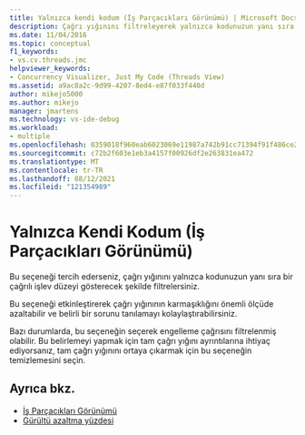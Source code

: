 ```yaml
---
title: Yalnızca kendi kodum (İş Parçacıkları Görünümü) | Microsoft Docs
description: Çağrı yığınını filtreleyerek yalnızca kodunuzun yanı sıra tek bir çağrılı işlev düzeyi göstermek için Yalnızca kendi kodum öğrenin.
ms.date: 11/04/2016
ms.topic: conceptual
f1_keywords:
- vs.cv.threads.jmc
helpviewer_keywords:
- Concurrency Visualizer, Just My Code (Threads View)
ms.assetid: a9ac8a2c-9d99-4207-8ed4-e87f033f440d
author: mikejo5000
ms.author: mikejo
manager: jmartens
ms.technology: vs-ide-debug
ms.workload:
- multiple
ms.openlocfilehash: 0359018f960eab6023069e11987a742b91cc71394f91f486ce2be9d3bd5cdff4
ms.sourcegitcommit: c72b2f603e1eb3a4157f00926df2e263831ea472
ms.translationtype: MT
ms.contentlocale: tr-TR
ms.lasthandoff: 08/12/2021
ms.locfileid: "121354989"
---
```

# <a name="just-my-code-threads-view"></a>Yalnızca Kendi Kodum (İş Parçacıkları Görünümü)
Bu seçeneği tercih ederseniz, çağrı yığınını yalnızca kodunuzun yanı sıra bir çağrılı işlev düzeyi gösterecek şekilde filtrelersiniz.

 Bu seçeneği etkinleştirerek çağrı yığınının karmaşıklığını önemli ölçüde azaltabilir ve belirli bir sorunu tanılamayı kolaylaştırabilirsiniz.

 Bazı durumlarda, bu seçeneğin seçerek engelleme çağrısını filtrelenmiş olabilir. Bu belirlemeyi yapmak için tam çağrı yığını ayrıntılarına ihtiyaç ediyorsanız, tam çağrı yığınını ortaya çıkarmak için bu seçeneğin temizlemesini seçin.

## <a name="see-also"></a>Ayrıca bkz.
- [İş Parçacıkları Görünümü](../profiling/threads-view-parallel-performance.md)
- [Gürültü azaltma yüzdesi](../profiling/noise-reduction-percentage.md)
